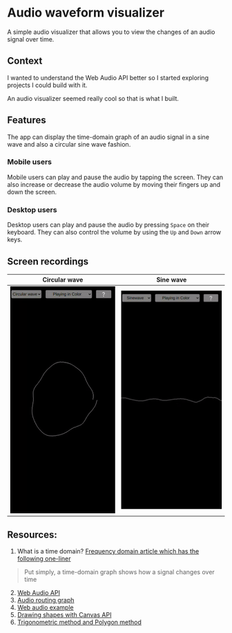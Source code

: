# Audio waveform visualizer

A simple audio visualizer that allows you to view the changes of an audio signal over time.

## Context
I wanted to understand the Web Audio API better so I started exploring projects I could build with it.

An audio visualizer seemed really cool so that is what I built.

## Features

The app can display the time-domain graph of an audio signal in a sine wave and also a circular sine wave fashion.

### Mobile users
Mobile users can play and pause the audio by tapping the screen.
They can also increase or decrease the audio volume by moving their fingers up and down the screen.

### Desktop users
Desktop users can play and pause the audio by pressing `Space` on their keyboard.
They can also control the volume by using the `Up` and `Down` arrow keys.

## Screen recordings

Circular wave              |  Sine wave
:-------------------------:|:-------------------------:
![Circular wave](/public/Circular_wave_2.gif)  |  ![Sine wave](/public/Sine_wave_4.gif)

## Resources:
1. What is a time domain? [Frequency domain article which has the following one-liner](https://en.wikipedia.org/wiki/Frequency_domain)

> Put simply, a time-domain graph shows how a signal changes over time

2. [Web Audio API](https://developer.mozilla.org/en-US/docs/Web/API/Web_Audio_API)
3. [Audio routing graph](https://developer.mozilla.org/en-US/docs/Web/API/AudioNode#the_audio_routing_graph)
4. [Web audio example](https://github.com/mdn/webaudio-examples/blob/main/voice-change-o-matic/scripts/app.js#L108-L193)
5. [Drawing shapes with Canvas API](https://developer.mozilla.org/en-US/docs/Web/API/Canvas_API/Tutorial/Drawing_shapes)
6. [Trigonometric method and Polygon method](https://youtu.be/bkY_I4Lo-g8?t=122)


